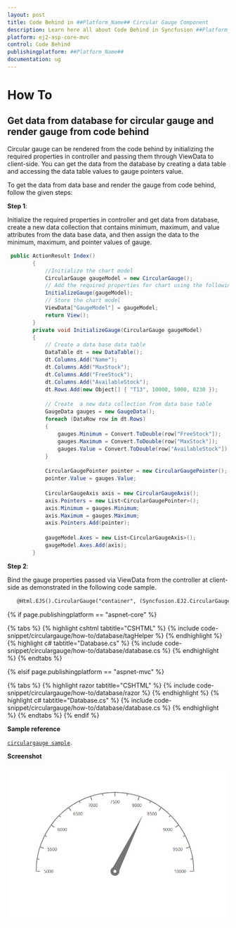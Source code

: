 ```yaml
---
layout: post
title: Code Behind in ##Platform_Name## Circular Gauge Component
description: Learn here all about Code Behind in Syncfusion ##Platform_Name## Circular Gauge component of Syncfusion Essential JS 2 and more.
platform: ej2-asp-core-mvc
control: Code Behind
publishingplatform: ##Platform_Name##
documentation: ug
---
```


# How To

<!-- markdownlint-disable MD036 -->

## Get data from database for circular gauge and render gauge from code behind

<!-- markdownlint-disable MD033 -->
Circular gauge can be rendered from the code behind by initializing the required properties in controller and passing them through ViewData to client-side. You can get the data from the database by creating a data table and accessing the data table values to gauge pointers value.

To get the data from data base and render the gauge from code behind, follow the given steps:

**Step 1**:

<!-- markdownlint-disable MD031 -->
Initialize the required properties in controller and get data from database, create a new data collection that contains minimum, maximum, and value attributes from the data base data, and then assign the data to the minimum, maximum, and pointer values of gauge.

```cs
 public ActionResult Index()
        {
            //Initialize the chart model
            CircularGauge gaugeModel = new CircularGauge();
            // Add the required properties for chart using the following method
            InitializeGauge(gaugeModel);
            // Store the chart model
            ViewData["GaugeModel"] = gaugeModel;
            return View();
        }
        private void InitializeGauge(CircularGauge gaugeModel)
        {
            // Create a data base data table
            DataTable dt = new DataTable();
            dt.Columns.Add("Name");
            dt.Columns.Add("MaxStock");
            dt.Columns.Add("FreeStock");
            dt.Columns.Add("AvailableStock");
            dt.Rows.Add(new Object[] { "T13", 10000, 5000, 8230 });

            // Create  a new data collection from data base table
            GaugeData gauges = new GaugeData();
            foreach (DataRow row in dt.Rows)
            {
                gauges.Minimum = Convert.ToDouble(row["FreeStock"]);
                gauges.Maximum = Convert.ToDouble(row["MaxStock"]);
                gauges.Value = Convert.ToDouble(row["AvailableStock"]);
            }

            CircularGaugePointer pointer = new CircularGaugePointer();
            pointer.Value = gauges.Value;

            CircularGaugeAxis axis = new CircularGaugeAxis();
            axis.Pointers = new List<CircularGaugePointer>();
            axis.Minimum = gauges.Minimum;
            axis.Maximum = gauges.Maximum;
            axis.Pointers.Add(pointer);

            gaugeModel.Axes = new List<CircularGaugeAxis>();
            gaugeModel.Axes.Add(axis);
        }
```

**Step 2**:

Bind the gauge properties passed via ViewData from the controller at client-side as demonstrated in the following code sample.

```html
   @Html.EJS().CircularGauge("container", (Syncfusion.EJ2.CircularGauge.CircularGauge)ViewData["GaugeModel"]).Render();
```

{% if page.publishingplatform == "aspnet-core" %}

{% tabs %}
{% highlight cshtml tabtitle="CSHTML" %}
{% include code-snippet/circulargauge/how-to/database/tagHelper %}
{% endhighlight %}
{% highlight c# tabtitle="Database.cs" %}
{% include code-snippet/circulargauge/how-to/database/database.cs %}
{% endhighlight %}
{% endtabs %}

{% elsif page.publishingplatform == "aspnet-mvc" %}

{% tabs %}
{% highlight razor tabtitle="CSHTML" %}
{% include code-snippet/circulargauge/how-to/database/razor %}
{% endhighlight %}
{% highlight c# tabtitle="Database.cs" %}
{% include code-snippet/circulargauge/how-to/database/database.cs %}
{% endhighlight %}
{% endtabs %}
{% endif %}



**Sample reference**

[`circulargauge sample`](https://github.com/SyncfusionExamples/How-to-get-data-for-circular-gauge-from-database-and-render-gauge-from-code-behind).

**Screenshot**

![Screenshot for your reference](../images/database.png)